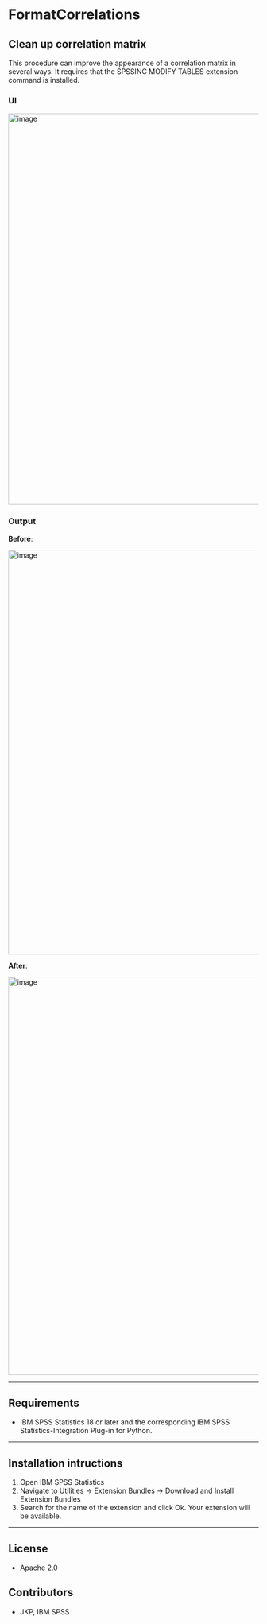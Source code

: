 # FormatCorrelations
## Clean up correlation matrix
 This procedure can improve the appearance of a correlation matrix in several ways.  It requires that the SPSSINC MODIFY TABLES extension command is installed.

### UI

<img width="787" alt="image" src="https://user-images.githubusercontent.com/19230800/193295105-9242c97a-60fb-4f60-90ca-11e67ffedbdf.png">

### Output

**Before**:

<img width="814" alt="image" src="https://user-images.githubusercontent.com/19230800/193294993-2102a718-d04e-4396-8204-f7b1dcd4ae84.png">

**After**:

<img width="801" alt="image" src="https://user-images.githubusercontent.com/19230800/193295189-6615febb-eb53-4e9b-b357-a29b1fa836ea.png">


---
Requirements
----
- IBM SPSS Statistics 18 or later and the corresponding IBM SPSS Statistics-Integration Plug-in for Python.

---
Installation intructions
----
1. Open IBM SPSS Statistics
2. Navigate to Utilities -> Extension Bundles -> Download and Install Extension Bundles
3. Search for the name of the extension and click Ok. Your extension will be available.

---
License
----

- Apache 2.0
                              
Contributors
----

  - JKP, IBM SPSS
